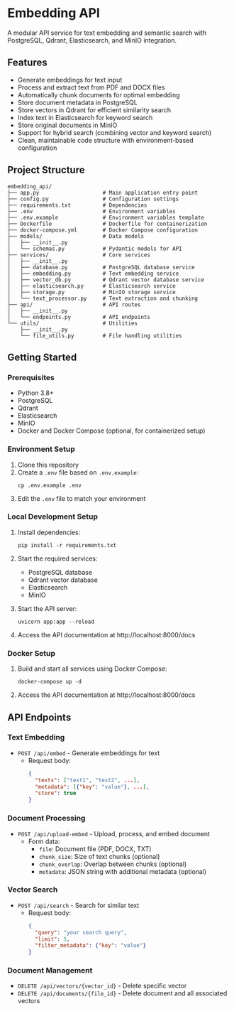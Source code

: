 # Embedding API

A modular API service for text embedding and semantic search with PostgreSQL, Qdrant, Elasticsearch, and MinIO integration.

## Features

- Generate embeddings for text input
- Process and extract text from PDF and DOCX files
- Automatically chunk documents for optimal embedding
- Store document metadata in PostgreSQL
- Store vectors in Qdrant for efficient similarity search
- Index text in Elasticsearch for keyword search
- Store original documents in MinIO
- Support for hybrid search (combining vector and keyword search)
- Clean, maintainable code structure with environment-based configuration

## Project Structure

```
embedding_api/
├── app.py                    # Main application entry point
├── config.py                 # Configuration settings
├── requirements.txt          # Dependencies
├── .env                      # Environment variables
├── .env.example              # Environment variables template
├── Dockerfile                # Dockerfile for containerization
├── docker-compose.yml        # Docker Compose configuration
├── models/                   # Data models
│   ├── __init__.py
│   └── schemas.py            # Pydantic models for API
├── services/                 # Core services
│   ├── __init__.py
│   ├── database.py           # PostgreSQL database service
│   ├── embedding.py          # Text embedding service
│   ├── vector_db.py          # Qdrant vector database service
│   ├── elasticsearch.py      # Elasticsearch service
│   ├── storage.py            # MinIO storage service
│   └── text_processor.py     # Text extraction and chunking
├── api/                      # API routes
│   ├── __init__.py
│   └── endpoints.py          # API endpoints
└── utils/                    # Utilities
    ├── __init__.py
    └── file_utils.py         # File handling utilities
```

## Getting Started

### Prerequisites

- Python 3.8+
- PostgreSQL
- Qdrant
- Elasticsearch
- MinIO
- Docker and Docker Compose (optional, for containerized setup)

### Environment Setup

1. Clone this repository
2. Create a `.env` file based on `.env.example`:
   ```
   cp .env.example .env
   ```
3. Edit the `.env` file to match your environment

### Local Development Setup

1. Install dependencies:
   ```
   pip install -r requirements.txt
   ```

2. Start the required services:
   - PostgreSQL database
   - Qdrant vector database
   - Elasticsearch
   - MinIO

3. Start the API server:
   ```
   uvicorn app:app --reload
   ```

4. Access the API documentation at http://localhost:8000/docs

### Docker Setup

1. Build and start all services using Docker Compose:
   ```
   docker-compose up -d
   ```

2. Access the API documentation at http://localhost:8000/docs

## API Endpoints

### Text Embedding

- `POST /api/embed` - Generate embeddings for text
  - Request body:
    ```json
    {
      "texts": ["text1", "text2", ...],
      "metadata": [{"key": "value"}, ...],
      "store": true
    }
    ```

### Document Processing

- `POST /api/upload-embed` - Upload, process, and embed document
  - Form data:
    - `file`: Document file (PDF, DOCX, TXT)
    - `chunk_size`: Size of text chunks (optional)
    - `chunk_overlap`: Overlap between chunks (optional)
    - `metadata`: JSON string with additional metadata (optional)

### Vector Search

- `POST /api/search` - Search for similar text
  - Request body:
    ```json
    {
      "query": "your search query",
      "limit": 5,
      "filter_metadata": {"key": "value"}
    }
    ```

### Document Management

- `DELETE /api/vectors/{vector_id}` - Delete specific vector
- `DELETE /api/documents/{file_id}` - Delete document and all associated vectors